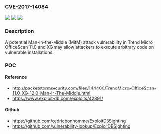 ### [CVE-2017-14084](https://cve.mitre.org/cgi-bin/cvename.cgi?name=CVE-2017-14084)
![](https://img.shields.io/static/v1?label=Product&message=Trend%20Micro%20OfficeScan&color=blue)
![](https://img.shields.io/static/v1?label=Version&message=11.0%2C%20XG%20(12.0)%20&color=brightgreen)
![](https://img.shields.io/static/v1?label=Vulnerability&message=Man-in-the-Middle%20(MitM)%20RCE&color=brightgreen)

### Description

A potential Man-in-the-Middle (MitM) attack vulnerability in Trend Micro OfficeScan 11.0 and XG may allow attackers to execute arbitrary code on vulnerable installations.

### POC

#### Reference
- http://packetstormsecurity.com/files/144400/TrendMicro-OfficeScan-11.0-XG-12.0-Man-In-The-Middle.html
- https://www.exploit-db.com/exploits/42891/

#### Github
- https://github.com/cedricbonhomme/ExploitDBSighting
- https://github.com/vulnerability-lookup/ExploitDBSighting

